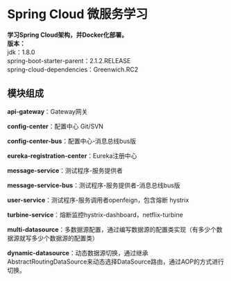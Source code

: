 # Spring Cloud 微服务学习
**学习Spring Cloud架构，并Docker化部署。**  
**版本：**  
jdk：1.8.0  
spring-boot-starter-parent：2.1.2.RELEASE  
spring-cloud-dependencies：Greenwich.RC2  

## 模块组成
**api-gateway**：Gateway网关

**config-center**：配置中心 Git/SVN

**config-center-bus**：配置中心-消息总线bus版

**eureka-registration-center**：Eureka注册中心

**message-service**：测试程序-服务提供者

**message-service-bus**：测试程序-服务提供者-消息总线bus版

**user-service**：测试程序-服务调用者openfeign，包含熔断 hystrix

**turbine-service**：熔断监控hystrix-dashboard，netflix-turbine

**multi-datasource**：多数据源配置，通过编写数据源的配置类实现（有多少个数据源就写多少个数据源的配置类）

**dynamic-datasource**：动态数据源切换，通过继承AbstractRoutingDataSource来动态选择DataSource路由，通过AOP的方式进行切换。